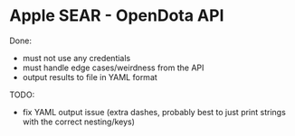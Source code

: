 # Apple SEAR - OpenDota API

Done:
- must not use any credentials
- must handle edge cases/weirdness from the API
- output results to file in YAML format

TODO:
- fix YAML output issue (extra dashes, probably best to just print strings with the correct nesting/keys)
